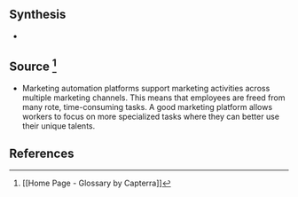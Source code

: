 ## Synthesis
- 
## Source [^1]
- Marketing automation platforms support marketing activities across multiple marketing channels. This means that employees are freed from many rote, time-consuming tasks. A good marketing platform allows workers to focus on more specialized tasks where they can better use their unique talents.
## References

[^1]: [[Home Page - Glossary by Capterra]]